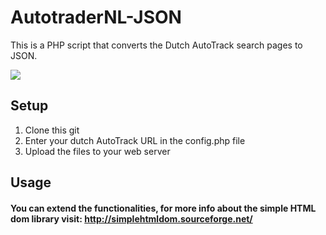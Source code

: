 # AutotraderNL-JSON
This is a PHP script that converts the Dutch AutoTrack search pages to JSON.

<img src="https://media.giphy.com/media/POT64D1FUlyNy/giphy.gif"/>

## Setup

1. Clone this git
2. Enter your dutch AutoTrack URL in the config.php file 
3. Upload the files to your web server

## Usage 

#### You can extend the functionalities, for more info about the simple HTML dom library visit: http://simplehtmldom.sourceforge.net/
